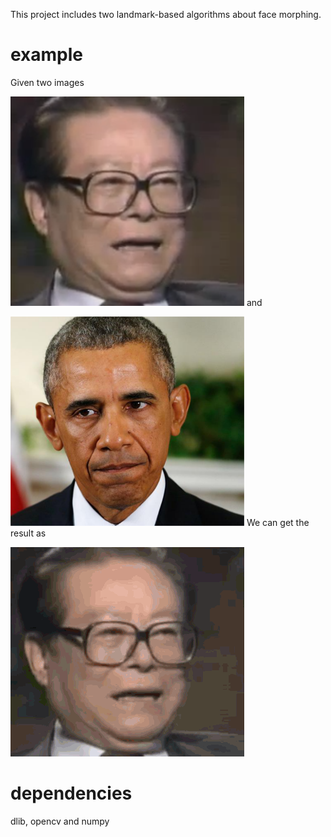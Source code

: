 This project includes two landmark-based algorithms about face morphing.

# example
Given two images   

![](img/zjm.png)
and   

![](img/obama.png)
We can get the result as   

![](img/zjm2obm.gif)

# dependencies
dlib, opencv and numpy